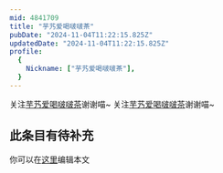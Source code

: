 ```yaml
---
mid: 4841709
title: "芋艿爱喝啵啵茶"
pubDate: "2024-11-04T11:22:15.825Z"
updatedDate: "2024-11-04T11:22:15.825Z"
profile:
  {
    Nickname: ["芋艿爱喝啵啵茶"],
  }
---
```


关注[芋艿爱喝啵啵茶](https://space.bilibili.com/4841709)谢谢喵~ 关注[芋艿爱喝啵啵茶](https://space.bilibili.com/4841709)谢谢喵~

## 此条目有待补充
你可以在[这里](https://github.com/Yuhanawa/VTuber.ICU/edit/master/src/content/v/芋艿爱喝啵啵茶/index.md)编辑本文
